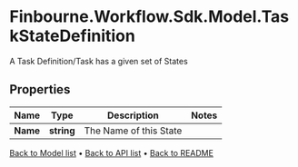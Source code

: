 # Finbourne.Workflow.Sdk.Model.TaskStateDefinition
A Task Definition/Task has a given set of States

## Properties

Name | Type | Description | Notes
------------ | ------------- | ------------- | -------------
**Name** | **string** | The Name of this State | 

[Back to Model list](../README.md#documentation-for-models) &#8226; [Back to API list](../README.md#documentation-for-api-endpoints) &#8226; [Back to README](../README.md)

